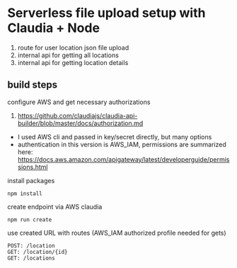# Serverless file upload setup with Claudia + Node

1. route for user location json file upload
2. internal api for getting all locations
3. internal api for getting location details

## build steps

configure AWS and get necessary authorizations

1. https://github.com/claudiajs/claudia-api-builder/blob/master/docs/authorization.md

-   I used AWS cli and passed in key/secret directly, but many options
-   authentication in this version is AWS_IAM, permissions are summarized here: https://docs.aws.amazon.com/apigateway/latest/developerguide/permissions.html

install packages

```
npm install
```

create endpoint via AWS claudia

```
npm run create
```

use created URL with routes (AWS_IAM authorized profile needed for gets)

```
POST: /location
GET: /location/{id}
GET: /locations

```
